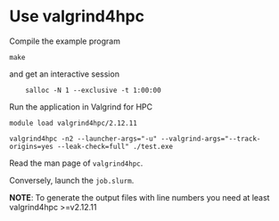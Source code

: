 
# Use valgrind4hpc

Compile the example program

	make

and get an interactive session 

        salloc -N 1 --exclusive -t 1:00:00
        
Run the application in Valgrind for HPC

    module load valgrind4hpc/2.12.11
        
    valgrind4hpc -n2 --launcher-args="-u" --valgrind-args="--track-origins=yes --leak-check=full" ./test.exe
        
Read the man page of `valgrind4hpc`.

Conversely, launch the `job.slurm`.

**NOTE**: To generate the output files with line numbers  you need at least valgrind4hpc >=v2.12.11


